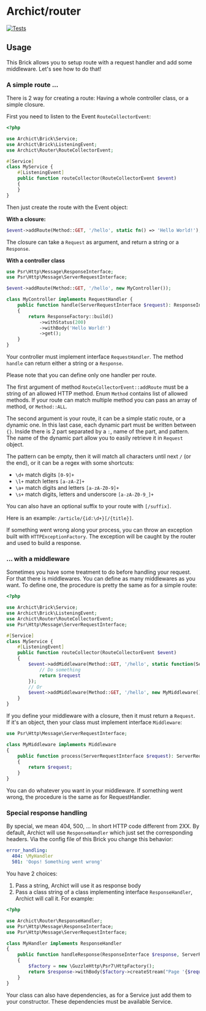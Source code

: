 # Archict/router

[![Tests](https://github.com/Archict/router/actions/workflows/tests.yml/badge.svg?branch=master)](https://github.com/Archict/router/actions/workflows/tests.yml)

## Usage

This Brick allows you to setup route with a request handler and add some middleware. Let's see how to do that!

### A simple route ...

There is 2 way for creating a route: Having a whole controller class, or a simple closure.

First you need to listen to the Event `RouteCollectorEvent`:

```php
<?php

use Archict\Brick\Service;
use Archict\Brick\ListeningEvent;
use Archict\Router\RouteCollectorEvent;

#[Service]
class MyService {
    #[ListeningEvent]
    public function routeCollector(RouteCollectorEvent $event) 
    {
    }
}
```

Then just create the route with the Event object:

**With a closure:**

```php
$event->addRoute(Method::GET, '/hello', static fn() => 'Hello World!');
```

The closure can take a `Request` as argument, and return a string or a `Response`.

**With a controller class**

```php
use Psr\Http\Message\ResponseInterface;
use Psr\Http\Message\ServerRequestInterface;

$event->addRoute(Method::GET, '/hello', new MyController());

class MyController implements RequestHandler {
    public function handle(ServerRequestInterface $request): ResponseInterface
    {
        return ResponseFactory::build()
            ->withStatus(200)
            ->withBody('Hello World!')
            ->get();
    }
}
```

Your controller must implement interface `RequestHandler`. The method `handle` can return either a string or
a `Response`.

Please note that you can define only one handler per route.

The first argument of method `RouteCollectorEvent::addRoute` must be a string of an allowed HTTP method. Enum `Method`
contains list of allowed methods. If your route can match multiple method you can pass an array of method,
or `Method::ALL`.

The second argument is your route, it can be a simple static route, or a dynamic one.
In this last case, each dynamic part must be written between `{}`. Inside there is 2 part separated by a `:`, name of
the part, and pattern. The name of the dynamic part allow you to easily retrieve it in `Request` object.

The pattern can be empty, then it will match all characters until next `/` (or the end), or it can be a regex with some
shortcuts:

- `\d+` match digits `[0-9]+`
- `\l+` match letters `[a-zA-Z]+`
- `\a+` match digits and letters `[a-zA-Z0-9]+`
- `\s+` match digits, letters and underscore `[a-zA-Z0-9_]+`

You can also have an optional suffix to your route with `[/suffix]`.

Here is an example: `/article/{id:\d+}[/{title}]`.

If something went wrong along your process, you can throw an exception built with `HTTPExceptionFactory`. The
exception will be caught by the router and used to build a response.

### ... with a middleware

Sometimes you have some treatment to do before handling your request. For that there is middlewares. You can define as
many middlewares as you want. To define one, the procedure is pretty the same as for a simple route:

```php
<?php

use Archict\Brick\Service;
use Archict\Brick\ListeningEvent;
use Archict\Router\RouteCollectorEvent;
use Psr\Http\Message\ServerRequestInterface;

#[Service]
class MyService {
    #[ListeningEvent]
    public function routeCollector(RouteCollectorEvent $event) 
    {
        $event->addMiddleware(Method::GET, '/hello', static function(ServerRequestInterface $request): ServerRequestInterface {
            // Do something
            return $request
        });
        // Or
        $event->addMiddleware(Method::GET, '/hello', new MyMiddleware());
    }
}
```

If you define your middleware with a closure, then it must return a `Request`. If it's an object, then your class must
implement interface `Middleware`:

```php
use Psr\Http\Message\ServerRequestInterface;

class MyMiddleware implements Middleware
{
    public function process(ServerRequestInterface $request): ServerRequestInterface
    {
        return $request;
    }
}
```

You can do whatever you want in your middleware. If something went wrong, the procedure is the same as for
RequestHandler.

### Special response handling

By special, we mean 404, 500, ... In short HTTP code different from 2XX. By default, Archict will use `ResponseHandler`
which just set the corresponding headers. Via the config file of this Brick you change this behavior:

```yaml
error_handling:
  404: \MyHandler
  501: 'Oops! Something went wrong'
```

You have 2 choices:

1. Pass a string, Archict will use it as response body
2. Pass a class string of a class implementing interface `ResponseHandler`, Archict will call it. For example:

```php
<?php

use Archict\Router\ResponseHandler;
use Psr\Http\Message\ResponseInterface;
use Psr\Http\Message\ServerRequestInterface;

class MyHandler implements ResponseHandler
{
    public function handleResponse(ResponseInterface $response, ServerRequestInterface $request): ResponseInterface
    {
        $factory = new \GuzzleHttp\Psr7\HttpFactory();
        return $response->withBody($factory->createStream("Page '{$request->getUri()->getPath()}' not found!"));
    }
}
```

Your class can also have dependencies, as for a Service just add them to your constructor. These dependencies must be
available Service.
